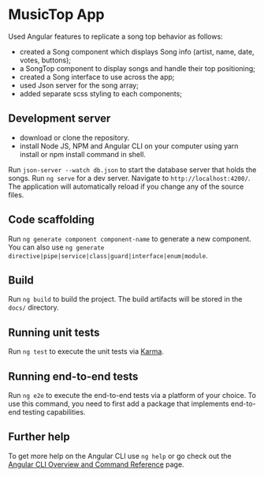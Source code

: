 
# MusicTop App

Used Angular features to replicate a song top behavior as follows:
- created a Song component which displays Song info (artist, name, date, votes, buttons);
- a SongTop component to display songs and handle their top positioning;
- created a Song interface to use across the app;
- used Json server for the song array;
- added separate scss styling to each components;

## Development server

- download or clone the repository.
- install Node JS, NPM and Angular CLI on your computer using yarn install or npm install command in shell.

Run `json-server --watch db.json` to start the database server that holds the songs.
Run `ng serve` for a dev server. Navigate to `http://localhost:4200/`. The application will automatically reload if you change any of the source files.

## Code scaffolding

Run `ng generate component component-name` to generate a new component. You can also use `ng generate directive|pipe|service|class|guard|interface|enum|module`.

## Build

Run `ng build` to build the project. The build artifacts will be stored in the `docs/` directory.

## Running unit tests

Run `ng test` to execute the unit tests via [Karma](https://karma-runner.github.io).

## Running end-to-end tests

Run `ng e2e` to execute the end-to-end tests via a platform of your choice. To use this command, you need to first add a package that implements end-to-end testing capabilities.

## Further help

To get more help on the Angular CLI use `ng help` or go check out the [Angular CLI Overview and Command Reference](https://angular.io/cli) page.
